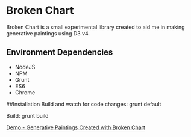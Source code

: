 # Broken Chart
Broken Chart is a small experimental library created to aid me in making generative paintings using D3 v4.
## Environment Dependencies
- NodeJS
- NPM
- Grunt
- ES6
- Chrome

##Installation
Build and watch for code changes:
grunt default 

Build: grunt build

 
[Demo - Generative Paintings Created with Broken Chart ](https://society6.com/vutronic)
